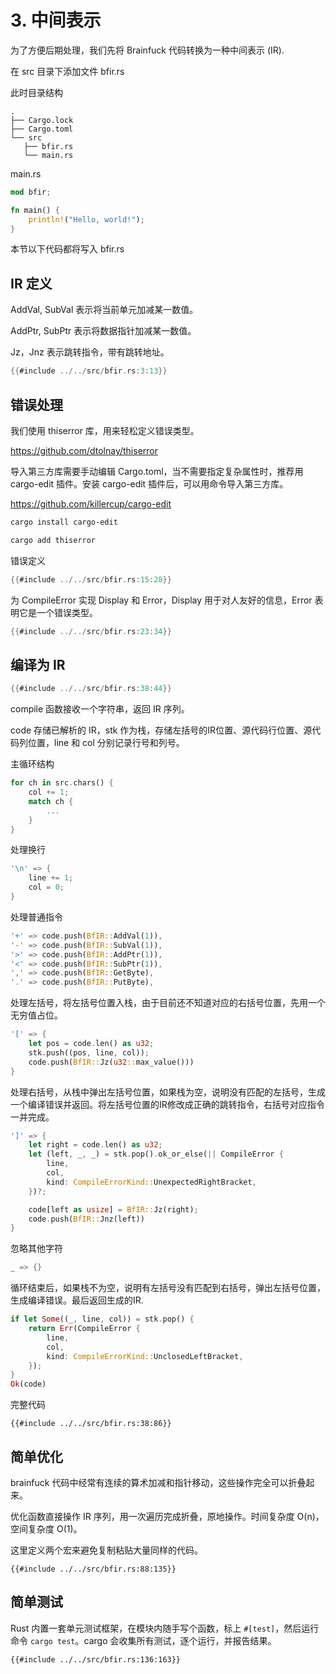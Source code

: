 # 3. 中间表示

为了方便后期处理，我们先将 Brainfuck 代码转换为一种中间表示 (IR).

在 src 目录下添加文件 bfir.rs

此时目录结构

```
.
├── Cargo.lock
├── Cargo.toml
└── src
   ├── bfir.rs
   └── main.rs
```

main.rs

```rust ,noplaypen
mod bfir;

fn main() {
    println!("Hello, world!");
}
```

本节以下代码都将写入 bfir.rs

## IR 定义

AddVal, SubVal 表示将当前单元加减某一数值。

AddPtr, SubPtr 表示将数据指针加减某一数值。

Jz，Jnz 表示跳转指令，带有跳转地址。

```rust ,noplaypen
{{#include ../../src/bfir.rs:3:13}}
```

## 错误处理


我们使用 thiserror 库，用来轻松定义错误类型。

<https://github.com/dtolnay/thiserror>

导入第三方库需要手动编辑 Cargo.toml，当不需要指定复杂属性时，推荐用 cargo-edit 插件。安装 cargo-edit 插件后，可以用命令导入第三方库。

<https://github.com/killercup/cargo-edit>

```bash
cargo install cargo-edit
```

```bash
cargo add thiserror
```

错误定义

```rust ,noplaypen
{{#include ../../src/bfir.rs:15:28}}
```

为 CompileError 实现 Display 和 Error，Display 用于对人友好的信息，Error 表明它是一个错误类型。

```rust ,noplaypen
{{#include ../../src/bfir.rs:23:34}}
```

## 编译为 IR


```rust ,noplaypen
{{#include ../../src/bfir.rs:38:44}}
```

compile 函数接收一个字符串，返回 IR 序列。

code 存储已解析的 IR，stk 作为栈，存储左括号的IR位置、源代码行位置、源代码列位置，line 和 col 分别记录行号和列号。

主循环结构

```rust ,noplaypen
for ch in src.chars() {
    col += 1;
    match ch {
        ...
    }
}
```

处理换行

```rust ,noplaypen
'\n' => {
    line += 1;
    col = 0;
}
```

处理普通指令

```rust ,noplaypen
'+' => code.push(BfIR::AddVal(1)),
'-' => code.push(BfIR::SubVal(1)),
'>' => code.push(BfIR::AddPtr(1)),
'<' => code.push(BfIR::SubPtr(1)),
',' => code.push(BfIR::GetByte),
'.' => code.push(BfIR::PutByte),
```

处理左括号，将左括号位置入栈，由于目前还不知道对应的右括号位置，先用一个无穷值占位。

```rust ,noplaypen
'[' => {
    let pos = code.len() as u32;
    stk.push((pos, line, col));
    code.push(BfIR::Jz(u32::max_value()))
}
```

处理右括号，从栈中弹出左括号位置，如果栈为空，说明没有匹配的左括号，生成一个编译错误并返回。将左括号位置的IR修改成正确的跳转指令，右括号对应指令一并完成。

```rust ,noplaypen
']' => {
    let right = code.len() as u32;
    let (left, _, _) = stk.pop().ok_or_else(|| CompileError {
        line,
        col,
        kind: CompileErrorKind::UnexpectedRightBracket,
    })?;

    code[left as usize] = BfIR::Jz(right);
    code.push(BfIR::Jnz(left))
}
```

忽略其他字符

```rust ,noplaypen
_ => {}
```

循环结束后，如果栈不为空，说明有左括号没有匹配到右括号，弹出左括号位置，生成编译错误。最后返回生成的IR.

```rust ,noplaypen
if let Some((_, line, col)) = stk.pop() {
    return Err(CompileError {
        line,
        col,
        kind: CompileErrorKind::UnclosedLeftBracket,
    });
}
Ok(code)
```

完整代码

```rust,noplaypen
{{#include ../../src/bfir.rs:38:86}}
```

## 简单优化

brainfuck 代码中经常有连续的算术加减和指针移动，这些操作完全可以折叠起来。

优化函数直接操作 IR 序列，用一次遍历完成折叠，原地操作。时间复杂度 O(n)，空间复杂度 O(1)。

这里定义两个宏来避免复制粘贴大量同样的代码。

```rust,noplaypen
{{#include ../../src/bfir.rs:88:135}}
```

## 简单测试

Rust 内置一套单元测试框架，在模块内随手写个函数，标上 `#[test]`，然后运行命令 `cargo test`。cargo 会收集所有测试，逐个运行，并报告结果。

```rust,noplaypen
{{#include ../../src/bfir.rs:136:163}}
```
